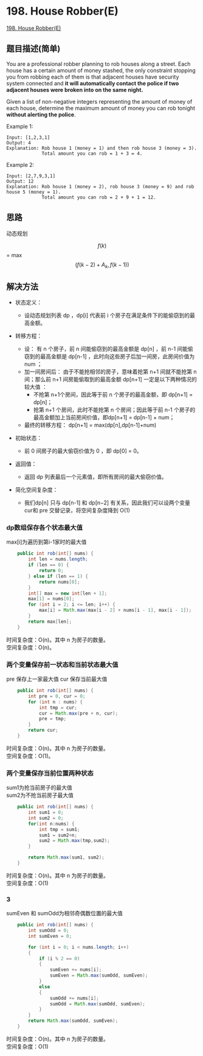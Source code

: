 # 198. House Robber(E) 
[198. House Robber(E)](https://leetcode-cn.com/problems/house-robber/)

## 题目描述\(简单\)

You are a professional robber planning to rob houses along a street. Each house has a certain amount of money stashed, the only constraint stopping you from robbing each of them is that adjacent houses have security system connected and **it will automatically contact the police if two adjacent houses were broken into on the same night.**

Given a list of non-negative integers representing the amount of money of each house, determine the maximum amount of money you can rob tonight **without alerting the police**.

Example 1:

```
Input: [1,2,3,1]
Output: 4
Explanation: Rob house 1 (money = 1) and then rob house 3 (money = 3).
             Total amount you can rob = 1 + 3 = 4.
```

Example 2:

```
Input: [2,7,9,3,1]
Output: 12
Explanation: Rob house 1 (money = 2), rob house 3 (money = 9) and rob house 5 (money = 1).
             Total amount you can rob = 2 + 9 + 1 = 12.
```

## 思路

动态规划

$$ f(k) $$ = max $$ (f(k-2) + A_k, f(k-1)) $$

## 解决方法

- 状态定义：
    - 设动态规划列表 dp ，dp[i] 代表前 i 个房子在满足条件下的能偷窃到的最高金额。
- 转移方程：
    - 设： 有 n 个房子，前 n 间能偷窃到的最高金额是 dp[n] ，前 n-1 间能偷窃到的最高金额是 dp[n-1] ，此时向这些房子后加一间房，此房间价值为 num ；
    - 加一间房间后： 由于不能抢相邻的房子，意味着抢第 n+1 间就不能抢第 n 间；那么前 n+1 间房能偷取到的最高金额 dp[n+1] 一定是以下两种情况的 较大值 ：
        - 不抢第 n+1个房间，因此等于前 n 个房子的最高金额，即 dp[n+1] = dp[n]；
        - 抢第  n+1 个房间，此时不能抢第 n 个房间；因此等于前 n-1 个房子的最高金额加上当前房间价值，即dp[n+1] = dp[n-1] + num；
    - 最终的转移方程： dp[n+1] = max(dp[n],dp[n-1]+num)

- 初始状态：
    - 前 0 间房子的最大偷窃价值为 0 ，即 dp[0] = 0。
- 返回值：
    - 返回 dp 列表最后一个元素值，即所有房间的最大偷窃价值。
- 简化空间复杂度：
    - 我们dp[n] 只与 dp[n-1] 和 dp[n−2] 有关系，因此我们可以设两个变量 cur和 pre 交替记录，将空间复杂度降到 O(1)



### dp数组保存各个状态最大值

max\[i\]为遍历到第i-1家时的最大值

```java
    public int rob(int[] nums) {
        int len = nums.length;
        if (len == 0) {
            return 0;
        } else if (len == 1) {
            return nums[0];
        }
        int[] max = new int[len + 1];
        max[1] = nums[0];
        for (int i = 2; i <= len; i++) {
            max[i] = Math.max(max[i - 2] + nums[i - 1], max[i - 1]);
        }
        return max[len];
    }
```

时间复杂度：O(n)。其中 n 为房子的数量。  
空间复杂度：O(n)。

### 两个变量保存前一状态和当前状态最大值

pre 保存上一家最大值
cur 保存当前最大值
```java
    public int rob(int[] nums) {
        int pre = 0, cur = 0;
        for (int n : nums) {
            int tmp = cur;
            cur = Math.max(pre + n, cur);
            pre = tmp;
        }
        return cur;
    }
```

时间复杂度：O(n)。其中 n 为房子的数量。  
空间复杂度：O(1)。


### 两个变量保存当前位置两种状态

sum1为抢当前房子的最大值  
sum2为不抢当前房子最大值

```java
    public int rob(int[] nums) {
        int sum1 = 0;
        int sum2 = 0;
        for(int n:nums) {
            int tmp = sum1;
            sum1 = sum2+n;
            sum2 = Math.max(tmp,sum2);
        }

        return Math.max(sum1, sum2);
    }
```

时间复杂度：O(n)。其中 n 为房子的数量。  
空间复杂度：O(1)

### 3

sumEven 和 sumOdd为相邻奇偶数位置的最大值

```java
    public int rob(int[] nums) {
        int sumOdd = 0;
        int sumEven = 0;

        for (int i = 0; i < nums.length; i++)
        {
            if (i % 2 == 0)
            {
                sumEven += nums[i];
                sumEven = Math.max(sumOdd, sumEven);
            }
            else
            {
                sumOdd += nums[i];
                sumOdd = Math.max(sumOdd, sumEven);
            }
        }
        return Math.max(sumOdd, sumEven);
    }
```
时间复杂度：O(n)。其中 n 为房子的数量。  
空间复杂度：O(1)




